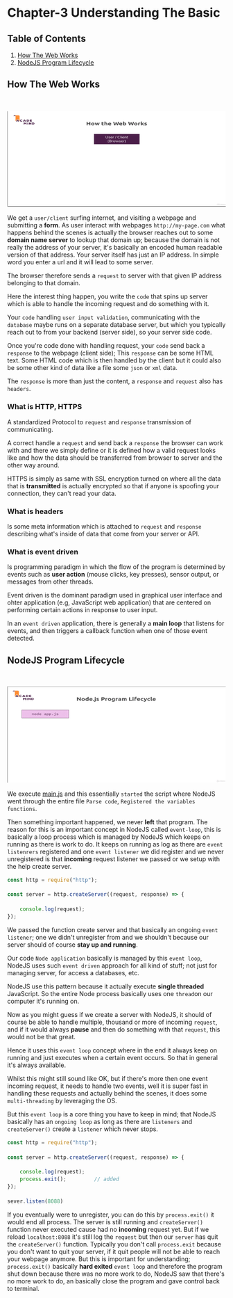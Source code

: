 # Chapter-3 Understanding The Basic

## Table of Contents
1. [How The Web Works](#how-the-web-works)
2. [NodeJS Program Lifecycle](#nodejs-program-lifecycle)




## How The Web Works
<br/>

![chapter-3-1.gif](images/gif/chapter-3-1.gif "How the web works")
<br/>

We get a `user/client` surfing internet, and visiting a webpage and submitting
a **form**. As user interact with webpages `http://my-page.com` what happens
behind the scenes is actually the browser reaches out to some **domain name
server** to lookup that domain up; because the domain is not really the address
of your server, it's basically an encoded human readable version of that
address. Your server itself has just an IP address. In simple word you enter
a url and it will lead to some server.

The browser therefore sends a `request` to server with that given IP address
belonging to that domain.

Here the interest thing happen, you write the `code` that spins up server
which is able to handle the incoming request and do something with it.

Your `code` handling `user input validation`, communicating with the `database`
maybe runs on a separate database server, but which you typically reach out to
from your backend (server side), so your server side code.

Once you're code done with handling request, your `code` send back a `response`
to the webpage (client side); This `response` can be some HTML text. Some HTML
code which is then handled by the client but it could also be some other kind
of data like a file some `json` or `xml` data.

The `response` is more than just the content, a `response` and `request` also
has `headers`.

### What is HTTP, HTTPS

A standardized Protocol to `request` and `response` transmission of
communicating.

A correct handle a `request` and send back a `response` the browser can work
with and there we simply define or it is defined how a valid request looks like
and how the data should be transferred from browser to server and the other way
around.

HTTPS is simply as same with SSL encryption turned on where all the data that is
**transmitted** is actually encrypted so that if anyone is spoofing your
connection, they can't read your data.



### What is headers

Is some meta information which is attached to `request` and `response`
describing what's inside of data that come from your server or API.


### What is event driven

Is programming paradigm in which the flow of the program is determined by events
such as **user action** (mouse clicks, key presses), sensor output, or messages
from other threads.

Event driven is the dominant paradigm used in graphical user interface and ohter
application (e.g, JavaScript web application) that are centered on performing
certain actions in response to user input.

In an `event driven` application, there is generally a **main loop** that
listens for events, and then triggers a callback function when one of those
event detected.


## NodeJS Program Lifecycle
<br/>

![chapter-3-2.gif](images/gif/chapter-3-2.gif "NodeJS program lifecycle")
<br/>

We execute [main.js](./app.js) and this essentially `started` the script where
NodeJS went through the entire file  `Parse code`, `Registered the variables
functions`.

Then something important happened, we never **left** that program. The reason
for this is an important concept in NodeJS called `event-loop`, this is
basically a loop process which is managed by NodeJS which keeps on running as
there is work to do. It keeps on running as log as there are `event listenrers`
registered and one `event listener` we did register and we never unregistered is
that **incoming** request listener we passed or we setup with the help
create server.

```javascript
const http = require("http");

const server = http.createServer((request, response) => {

    console.log(request);
});
```

We passed the function create server and that basically an ongoing `event
listener`; one we didn't unregister from and we shouldn't because our server
should of course **stay up and running**.

Our code `Node application` basically is managed by this `event loop`, NodeJS
uses such `event driven` approach for all kind of stuff; not just for managing
server, for access a databases, etc.

NodeJS use this pattern because it actually execute **single threaded**
JavaScript. So the entire Node process basically uses one `thread`on our
computer it's running on.

Now as you might guess if we create a server with NodeJS, it should of course be
able to handle multiple, thousand or more of incoming `request`, and if it would
always **pause** and then do something with that `request`, this would not be
that great.

Hence it uses this `event loop` concept where in the end it always keep on
running and just executes when a certain event occurs. So that in general it's
always available.

Whilst this might still sound like OK, but if there's more then one event
incoming request, it needs to handle two events, well it is super fast in
handling these requests and actually behind the scenes, it does some
`multi-threading` by leveraging the OS.

But this `event loop` is a core thing you have to keep in mind; that NodeJS
basically has an `ongoing loop` as long as there are `listeners` and
`createServer()` create a `listener` which never stops.

```javascript
const http = require("http");

const server = http.createServer((request, response) => {

    console.log(request);
    process.exit();         // added
});

sever.listen(8088)
```

If you eventually were to unregister, you can do this by `process.exit()` it would
end all process. The server is still running and `createServer()` function never executed
cause had no **incoming** request yet.  But if we reload `localhost:8088` it's
still log the `request` but then our `server` has quit the `createServer()`
function. Typically you don't call `process.exit` because you don't want to quit
your server, if it quit people will not be able to reach your webpage anymore.
But this is important for understanding; `process.exit()` basically **hard
exited** `event loop` and therefore the program shut down because there was no
more work to do, NodeJS saw that there's no more work to do, an basically close
the program and gave control back to terminal.



